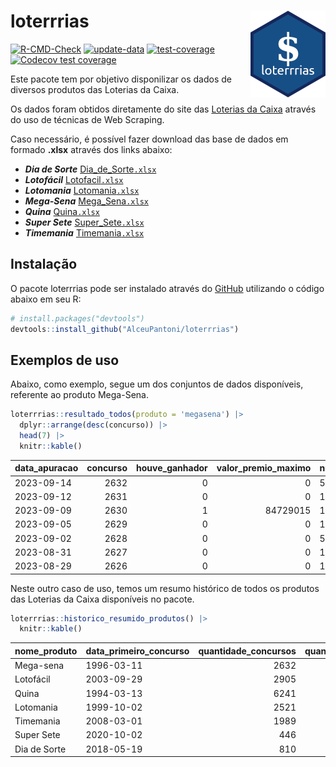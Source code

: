 
<!-- README.md is generated from README.Rmd. Please edit that file -->

# loterrrias <img src="man/figures/logo.png" align="right" height="139" />

<!-- badges: start -->

[![R-CMD-Check](https://github.com/AlceuPantoni/loterrrias/actions/workflows/R-CMD-check.yaml/badge.svg?branch=main)](https://github.com/AlceuPantoni/loterrrias/actions/workflows/R-CMD-check.yaml)
[![update-data](https://github.com/AlceuPantoni/loterrrias/actions/workflows/update-data.yaml/badge.svg)](https://github.com/AlceuPantoni/loterrrias/actions/workflows/update-data.yaml)
[![test-coverage](https://github.com/AlceuPantoni/loterrrias/actions/workflows/test-coverage.yaml/badge.svg?branch=main)](https://github.com/AlceuPantoni/loterrrias/actions/workflows/test-coverage.yaml)
[![Codecov test
coverage](https://codecov.io/gh/AlceuPantoni/loterrrias/branch/main/graph/badge.svg)](https://codecov.io/gh/AlceuPantoni/loterrrias?branch=main)
<!-- badges: end -->

Este pacote tem por objetivo disponilizar os dados de diversos produtos
das Loterias da Caixa.

Os dados foram obtidos diretamente do site das [Loterias da
Caixa](https://loterias.caixa.gov.br/Paginas/default.aspx) através do
uso de técnicas de Web Scraping.

Caso necessário, é possível fazer download das base de dados em formado
**.xlsx** através dos links abaixo:

  - ***Dia de Sorte***
    [Dia\_de\_Sorte`.xlsx`](https://raw.githubusercontent.com/AlceuPantoni/loterrrias/main/data-raw/resultados_diadesorte.xlsx)
  - ***Lotofácil***
    [Lotofacil`.xlsx`](https://raw.githubusercontent.com/AlceuPantoni/loterrrias/main/data-raw/resultados_lotofacil.xlsx)
  - ***Lotomania***
    [Lotomania`.xlsx`](https://raw.githubusercontent.com/AlceuPantoni/loterrrias/main/data-raw/resultados_lotomania.xlsx)
  - ***Mega-Sena***
    [Mega\_Sena`.xlsx`](https://raw.githubusercontent.com/AlceuPantoni/loterrrias/main/data-raw/resultados_megasena.xlsx)
  - ***Quina***
    [Quina`.xlsx`](https://raw.githubusercontent.com/AlceuPantoni/loterrrias/main/data-raw/resultados_quina.xlsx)
  - ***Super Sete***
    [Super\_Sete`.xlsx`](https://raw.githubusercontent.com/AlceuPantoni/loterrrias/main/data-raw/resultados_supersete.xlsx)
  - ***Timemania***
    [Timemania`.xlsx`](https://raw.githubusercontent.com/AlceuPantoni/loterrrias/main/data-raw/resultados_timemania.xlsx)

## Instalação

O pacote loterrrias pode ser instalado através do
[GitHub](https://github.com/) utilizando o código abaixo em seu R:

``` r
# install.packages("devtools")
devtools::install_github("AlceuPantoni/loterrrias")
```

## Exemplos de uso

Abaixo, como exemplo, segue um dos conjuntos de dados disponíveis,
referente ao produto Mega-Sena.

``` r
loterrrias::resultado_todos(produto = 'megasena') |> 
  dplyr::arrange(desc(concurso)) |> 
  head(7) |> 
  knitr::kable()
```

| data\_apuracao | concurso | houve\_ganhador | valor\_premio\_maximo | numeros\_sorteados | num\_1 | num\_2 | num\_3 | num\_4 | num\_5 | num\_6 |
| :------------- | -------: | --------------: | --------------------: | :----------------- | -----: | -----: | -----: | -----: | -----: | -----: |
| 2023-09-14     |     2632 |               0 |                     0 | 5;10;27;38;56;57   |      5 |     10 |     27 |     38 |     56 |     57 |
| 2023-09-12     |     2631 |               0 |                     0 | 14;26;36;39;50;53  |     14 |     26 |     36 |     39 |     50 |     53 |
| 2023-09-09     |     2630 |               1 |              84729015 | 14;18;22;26;31;38  |     14 |     18 |     22 |     26 |     31 |     38 |
| 2023-09-05     |     2629 |               0 |                     0 | 11;32;35;40;41;48  |     11 |     32 |     35 |     40 |     41 |     48 |
| 2023-09-02     |     2628 |               0 |                     0 | 5;14;32;40;53;54   |      5 |     14 |     32 |     40 |     53 |     54 |
| 2023-08-31     |     2627 |               0 |                     0 | 13;25;31;43;57;58  |     13 |     25 |     31 |     43 |     57 |     58 |
| 2023-08-29     |     2626 |               0 |                     0 | 1;9;13;16;52;59    |      1 |      9 |     13 |     16 |     52 |     59 |

Neste outro caso de uso, temos um resumo histórico de todos os produtos
das Loterias da Caixa disponíveis no pacote.

``` r
loterrrias::historico_resumido_produtos() |> 
  knitr::kable()
```

| nome\_produto | data\_primeiro\_concurso | quantidade\_concursos | quantidade\_concursos\_com\_ganhador | percentual\_com\_ganhador | media\_premiacao | maior\_premio | menor\_premio | total\_dezenas\_sorteadas | numero\_mais\_sorteado | numero\_menos\_sorteado |
| :------------ | :----------------------- | --------------------: | -----------------------------------: | ------------------------: | ---------------: | ------------: | ------------: | ------------------------: | ---------------------: | ----------------------: |
| Mega-sena     | 1996-03-11               |                  2632 |                                  596 |                      0.23 |       23718835.9 |     289420865 |     348732.75 |                     15792 |                     10 |                      26 |
| Lotofácil     | 2003-09-29               |                  2905 |                                 2600 |                      0.90 |         912549.3 |       8252873 |      10712.22 |                     43575 |                     20 |                      16 |
| Quina         | 1994-03-13               |                  6241 |                                 2520 |                      0.40 |        3324018.2 |     579215957 |      14230.37 |                     31205 |                      4 |                       3 |
| Lotomania     | 1999-10-02               |                  2521 |                                  665 |                      0.26 |        2345343.4 |      37261930 |     109348.66 |                     50420 |                     47 |                      96 |
| Timemania     | 2008-03-01               |                  1989 |                                   72 |                      0.04 |       26323286.7 |     818652938 |     164711.44 |                     13923 |                     20 |                      53 |
| Super Sete    | 2020-10-02               |                   446 |                                   20 |                      0.04 |        3150135.9 |      10146164 |     124747.77 |                      3122 |                      9 |                       4 |
| Dia de Sorte  | 2018-05-19               |                   810 |                                  268 |                      0.33 |         791765.0 |       3770060 |      59101.35 |                      5670 |                     10 |                       1 |
